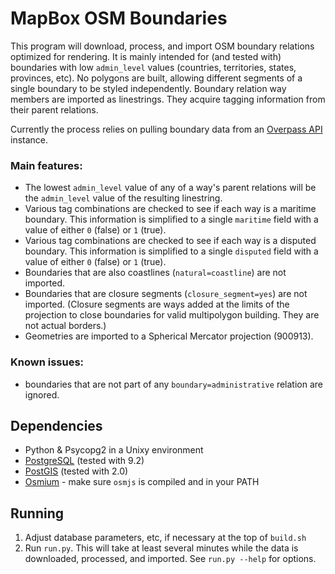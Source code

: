 # MapBox OSM Boundaries

This program will download, process, and import OSM boundary relations optimized for rendering. It is mainly intended for (and tested with) boundaries with low `admin_level` values (countries, territories, states, provinces, etc). No polygons are built, allowing different segments of a single boundary to be styled independently. Boundary relation way members are imported as linestrings. They acquire tagging information from their parent relations.

Currently the process relies on pulling boundary data from an [Overpass API](http://wiki.openstreetmap.org/wiki/Overpass_API) instance.

### Main features:

- The lowest `admin_level` value of any of a way's parent relations will be the `admin_level` value of the resulting linestring.
- Various tag combinations are checked to see if each way is a maritime boundary. This information is simplified to a single `maritime` field with a value of either `0` (false) or `1` (true).
- Various tag combinations are checked to see if each way is a disputed boundary. This information is simplified to a single `disputed` field with a value of either `0` (false) or `1` (true).
- Boundaries that are also coastlines (`natural=coastline`) are not imported.
- Boundaries that are closure segments (`closure_segment=yes`) are not imported. (Closure segments are ways added at the limits of the projection to close boundaries for valid multipolygon building. They are not actual borders.)
- Geometries are imported to a Spherical Mercator projection (900913).

### Known issues:

- boundaries that are not part of any `boundary=administrative` relation are ignored.

## Dependencies

- Python & Psycopg2 in a Unixy environment
- [PostgreSQL](http://postgresql.org) (tested with 9.2)
- [PostGIS](http://postgis.refractions.net) (tested with 2.0)
- [Osmium](http://github.com/joto/osmium/) - make sure `osmjs` is compiled and in your PATH

## Running

1. Adjust database parameters, etc, if necessary at the top of `build.sh`
2. Run `run.py`. This will take at least several minutes while the data is downloaded, processed, and imported. See `run.py --help` for options.

